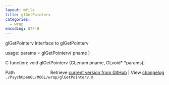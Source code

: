 ```yaml
---
layout: mfile
title: glGetPointerv
categories:
  - wrap
encoding: UTF-8
---
```


glGetPointerv  Interface to glGetPointerv  

usage:  params = glGetPointerv( pname )  

C function:  void glGetPointerv (GLenum pname, GLvoid\* \*params);  


<div class="code_header" style="text-align:right;">
  <span style="float:left;">Path&nbsp;&nbsp;</span> <span class="counter">Retrieve <a href=
  "https://raw.github.com/Psychtoolbox-3/Psychtoolbox-3/beta/./PsychOpenGL/MOGL/wrap/glGetPointerv.m">current version from GitHub</a> | View <a href=
  "https://github.com/Psychtoolbox-3/Psychtoolbox-3/commits/beta/./PsychOpenGL/MOGL/wrap/glGetPointerv.m">changelog</a></span>
</div>
<div class="code">
  <code>./PsychOpenGL/MOGL/wrap/glGetPointerv.m</code>
</div>
